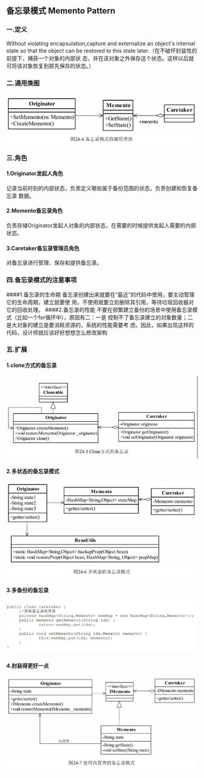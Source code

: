 ## 备忘录模式 Memento Pattern
### 一.定义
Without violating encapsulation,capture and externalize an object's internal state so that the
object can be restored to this state later.（在不破坏封装性的前提下，捕获一个对象的内部状
态，并在该对象之外保存这个状态。这样以后就可将该对象恢复到原先保存的状态。）
### 二.通用类图
![](.readMe_images/4c36f933.png)
### 三.角色
#### 1.Originator发起人角色
记录当前时刻的内部状态，负责定义哪些属于备份范围的状态，负责创建和恢复备忘录
数据。
#### 2.Memento备忘录角色
负责存储Originator发起人对象的内部状态，在需要的时候提供发起人需要的内部状态。
#### 3.Caretaker备忘录管理员角色
对备忘录进行管理、保存和提供备忘录。
### 四.备忘录模式的注意事项
####1.备忘录的生命期
备忘录创建出来就要在“最近”的代码中使用，要主动管理它的生命周期，建立就要使
用，不使用就要立刻删除其引用，等待垃圾回收器对它的回收处理。
####2.备忘录的性能
不要在频繁建立备份的场景中使用备忘录模式（比如一个for循环中），原因有二：一是
控制不了备忘录建立的对象数量；二是大对象的建立是要消耗资源的，系统的性能需要考
虑。因此，如果出现这样的代码，设计师就应该好好想想怎么修改架构
### 五.扩展
#### 1.clone方式的备忘录
![](.readMe_images/e63c3a7a.png)
#### 2.多状态的备忘录模式
![](.readMe_images/83d6e8ae.png)
#### 3.多备份的备忘录
![](.readMe_images/e6f9142c.png)
#### 4.封装得更好一点
![](.readMe_images/45b404c3.png)

